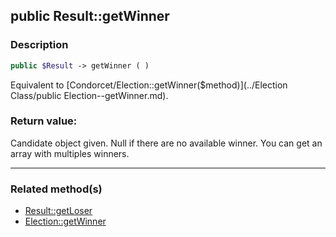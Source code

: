 ## public Result::getWinner

### Description    

```php
public $Result -> getWinner ( )
```

Equivalent to [Condorcet/Election::getWinner($method)](../Election Class/public Election--getWinner.md).    


### Return value:   

Candidate object given. Null if there are no available winner.
You can get an array with multiples winners.


---------------------------------------

### Related method(s)      

* [Result::getLoser](../Result%20Class/public%20Result--getLoser.md)    
* [Election::getWinner](../Election%20Class/public%20Election--getWinner.md)    

